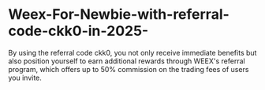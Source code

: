 # Weex-For-Newbie-with-referral-code-ckk0-in-2025-
By using the referral code ckk0, you not only receive immediate benefits but also position yourself to earn additional rewards through WEEX's referral program, which offers up to 50% commission on the trading fees of users you invite.
